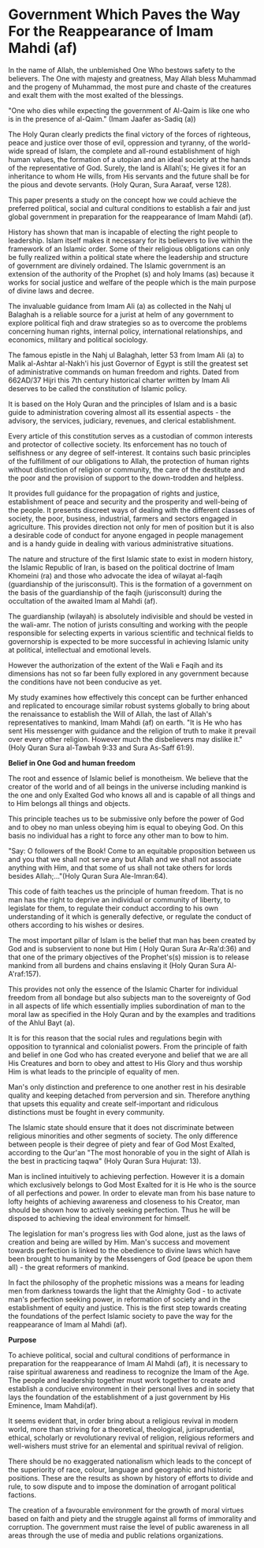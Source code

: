 Government Which Paves the Way For the Reappearance of Imam Mahdi (af)
======================================================================

In the name of Allah, the unblemished One Who bestows safety to the
believers. The One with majesty and greatness, May Allah bless Muhammad
and the progeny of Muhammad, the most pure and chaste of the creatures
and exalt them with the most exalted of the blessings.

"One who dies while expecting the government of Al-Qaim is like one who
is in the presence of al-Qaim." (Imam Jaafer as-Sadiq (a))

The Holy Quran clearly predicts the final victory of the forces of
righteous, peace and justice over those of evil, oppression and tyranny,
of the world-wide spread of Islam, the complete and all-round
establishment of high human values, the formation of a utopian and an
ideal society at the hands of the representative of God. Surely, the
land is Allah\\'s; He gives it for an inheritance to whom He wills, from
His servants and the future shall be for the pious and devote servants.
(Holy Quran, Sura Aaraaf, verse 128).

This paper presents a study on the concept how we could achieve the
preferred political, social and cultural conditions to establish a fair
and just global government in preparation for the reappearance of Imam
Mahdi (af).

History has shown that man is incapable of electing the right people to
leadership. Islam itself makes it necessary for its believers to live
within the framework of an Islamic order. Some of their religious
obligations can only be fully realized within a political state where
the leadership and structure of government are divinely ordained. The
Islamic government is an extension of the authority of the Prophet (s)
and holy Imams (as) because it works for social justice and welfare of
the people which is the main purpose of divine laws and decree.

The invaluable guidance from Imam Ali (a) as collected in the Nahj ul
Balaghah is a reliable source for a jurist at helm of any government to
explore political fiqh and draw strategies so as to overcome the
problems concerning human rights, internal policy, international
relationships, and economics, military and political sociology.

The famous epistle in the Nahj ul Balaghah, letter 53 from Imam Ali (a)
to Malik al-Ashtar al-Nakh'i his just Governor of Egypt is still the
greatest set of administrative commands on human freedom and rights.
Dated from 662AD/37 Hijri this 7th century historical charter written by
Imam Ali deserves to be called the constitution of Islamic policy.

It is based on the Holy Quran and the principles of Islam and is a
basic guide to administration covering almost all its essential
aspects - the advisory, the services, judiciary, revenues, and clerical
establishment.

Every article of this constitution serves as a custodian of common
interests and protector of collective society. Its enforcement has no
touch of selfishness or any degree of self-interest.
It contains such basic principles of the fulfillment of our obligations
to Allah, the protection of human rights without distinction of religion
or community, the care of the destitute and the poor and the provision
of support to the down-trodden and helpless.

It provides full guidance for the propagation of rights and justice,
establishment of peace and security and the prosperity and well-being of
the people. It presents discreet ways of dealing with the different
classes of society, the poor, business, industrial, farmers and sectors
engaged in agriculture. This provides direction not only for men of
position but it is also a desirable code of conduct for anyone engaged
in people management and is a handy guide in dealing with various
administrative situations.

The nature and structure of the first Islamic state to exist in modern
history, the Islamic Republic of Iran, is based on the political
doctrine of Imam Khomeini (ra) and those who advocate the idea of
wilayat al-faqih (guardianship of the jurisconsult). This is the
formation of a government on the basis of the guardianship of the faqih
(jurisconsult) during the occultation of the awaited Imam al Mahdi
(af).

The guardianship (wilayah) is absolutely indivisible and should be
vested in the wali-amr. The notion of jurists consulting and working
with the people responsible for selecting experts in various scientific
and technical fields to governorship is expected to be more successful
in achieving Islamic unity at political, intellectual and emotional
levels.

However the authorization of the extent of the Wali e Faqih and its
dimensions has not so far been fully explored in any government because
the conditions have not been conducive as yet.

My study examines how effectively this concept can be further enhanced
and replicated to encourage similar robust systems globally to bring
about the renaissance to establish the Will of Allah, the last of
Allah's representatives to mankind, Imam Mahdi (af) on earth. "It is He
who has sent His messenger with guidance and the religion of truth to
make it prevail over every other religion. However much the disbelievers
may dislike it." (Holy Quran Sura al-Tawbah 9:33 and Sura As-Saff
61:9).


**Belief in One God and human freedom**

The root and essence of Islamic belief is monotheism. We believe that
the creator of the world and of all beings in the universe including
mankind is the one and only Exalted God who knows all and is capable of
all things and to Him belongs all things and objects.

This principle teaches us to be submissive only before the power of God
and to obey no man unless obeying him is equal to obeying God. On this
basis no individual has a right to force any other man to bow to him.

"Say: O followers of the Book! Come to an equitable proposition between
us and you that we shall not serve any but Allah and we shall not
associate anything with Him, and that some of us shall not take others
for lords besides Allah;…"(Holy Quran Sura Ale-Imran:64).

This code of faith teaches us the principle of human freedom. That is
no man has the right to deprive an individual or community of liberty,
to legislate for them, to regulate their conduct according to his own
understanding of it which is generally defective, or regulate the
conduct of others according to his wishes or desires.

The most important pillar of Islam is the belief that man has been
created by God and is subservient to none but Him ( Holy Quran Sura
Ar-Ra'd:36) and that one of the primary objectives of the Prophet's(s)
mission is to release mankind from all burdens and chains enslaving it
(Holy Quran Sura Al-A'raf:157).

This provides not only the essence of the Islamic Charter for
individual freedom from all bondage but also subjects man to the
sovereignty of God in all aspects of life which essentially implies
subordination of man to the moral law as specified in the Holy Quran and
by the examples and traditions of the Ahlul Bayt (a).

It is for this reason that the social rules and regulations begin with
opposition to tyrannical and colonialist powers. From the principle of
faith and belief in one God who has created everyone and belief that we
are all His Creatures and born to obey and attest to His Glory and thus
worship Him is what leads to the principle of equality of men.

Man's only distinction and preference to one another rest in his
desirable quality and keeping detached from perversion and sin.
Therefore anything that upsets this equality and create self-important
and ridiculous distinctions must be fought in every community.

The Islamic state should ensure that it does not discriminate between
religious minorities and other segments of society. The only difference
between people is their degree of piety and fear of God Most Exalted,
according to the Qur'an "The most honorable of you in the sight of Allah
is the best in practicing taqwa" (Holy Quran Sura Hujurat: 13).

Man is inclined intuitively to achieving perfection. However it is a
domain which exclusively belongs to God Most Exalted for it is He who is
the source of all perfections and power. In order to elevate man from
his base nature to lofty heights of achieving awareness and closeness to
his Creator, man should be shown how to actively seeking perfection.
Thus he will be disposed to achieving the ideal environment for
himself.

The legislation for man's progress lies with God alone, just as the
laws of creation and being are willed by Him. Man's success and movement
towards perfection is linked to the obedience to divine laws which have
been brought to humanity by the Messengers of God (peace be upon them
all) - the great reformers of mankind.

In fact the philosophy of the prophetic missions was a means for
leading men from darkness towards the light that the Almighty God - to
activate man's perfection seeking power, in reformation of society and
in the establishment of equity and justice. This is the first step
towards creating the foundations of the perfect Islamic society to pave
the way for the reappearance of Imam al Mahdi (af).

**Purpose**

To achieve political, social and cultural conditions of performance in
preparation for the reappearance of Imam Al Mahdi (af), it is necessary
to raise spiritual awareness and readiness to recognize the Imam of the
Age. The people and leadership together must work together to create and
establish a conducive environment in their personal lives and in society
that lays the foundation of the establishment of a just government by
His Eminence, Imam Mahdi(af).

It seems evident that, in order bring about a religious revival in
modern world, more than striving for a theoretical, theological,
jurisprudential, ethical, scholarly or revolutionary revival of
religion, religious reformers and well-wishers must strive for an
elemental and spiritual revival of religion.

There should be no exaggerated nationalism which leads to the concept
of the superiority of race, colour, language and geographic and historic
positions. These are the results as shown by history of efforts to
divide and rule, to sow dispute and to impose the domination of arrogant
political factions.

The creation of a favourable environment for the growth of moral
virtues based on faith and piety and the struggle against all forms of
immorality and corruption. The government must raise the level of public
awareness in all areas through the use of media and public relations
organizations.


